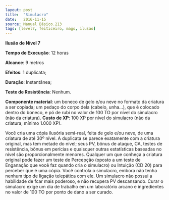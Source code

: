 ```yaml
---
layout: post
title:  "Simulacro"
date:   2016-11-15
source: Manual Básico.213
tags: [level7, feiticeiro, mago, ilusao]
---
```


**Ilusão de Nível 7**

**Tempo de Execução**: 12 horas

**Alcance**: 9 metros

**Efeitos**: 1 duplicata;

**Duração**:  Instantânea;

**Teste de Resistência**: Nenhum.

**Componente material**: um boneco de gelo e/ou neve no formato da criatura a ser copiada; um pedaço do corpo dela (cabelo, unha...), que é colocado dentro do boneco, e pó de rubi no valor de 100 TO por nível do simulacro (não da criatura).
**Custo de XP**: 100 XP por nível do simulacro (não da criatura; mínimo 1.000 XP).


Você cria uma cópia ilusória semi-real, feita de gelo e/ou neve, de uma criatura de até 30º nível. 
A duplicata se parece exatamente com a criatura original, mas tem metade do nível; seus PV, bônus de ataque, CA, testes de resistência, bônus em perícias e quaisquer outras estatísticas baseadas no nível são proporcionalmente menores.
Qualquer um que conheça a criatura original pode fazer um teste de Percepção (oposto a um teste de Enganação que você faz quando cria o simulacro) ou Intuição (CD 20) para perceber que é uma cópia.
Você controla o simulacro, embora não tenha nenhum tipo de ligação telepática com ele. Um simulacro não possui a habilidade de fcar mais poderoso, e não recupera PV descansando. 
Curar o simulacro exige um dia de trabalho em um laboratório arcano e ingredientes no valor de 100 TO por ponto de dano a ser curado.
